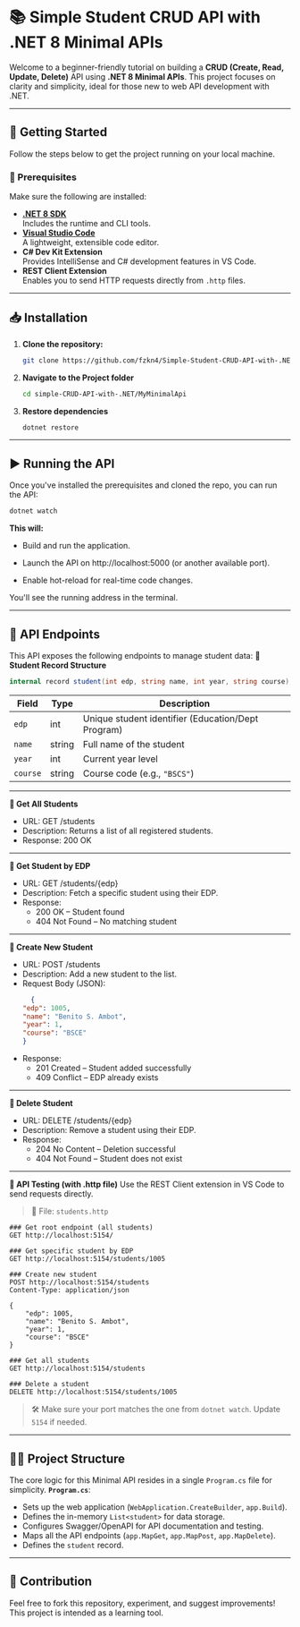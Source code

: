 # 📚 Simple Student CRUD API with .NET 8 Minimal APIs

Welcome to a beginner-friendly tutorial on building a **CRUD (Create, Read, Update, Delete)** API using **.NET 8 Minimal APIs**. This project focuses on clarity and simplicity, ideal for those new to web API development with .NET.

---

## 🚀 Getting Started

Follow the steps below to get the project running on your local machine.

### 🔧 Prerequisites

Make sure the following are installed:

- **[.NET 8 SDK](https://dotnet.microsoft.com/en-us/download/dotnet/8.0)**  
  Includes the runtime and CLI tools.
- **[Visual Studio Code](https://code.visualstudio.com/)**  
  A lightweight, extensible code editor.
- **C# Dev Kit Extension**  
  Provides IntelliSense and C# development features in VS Code.
- **REST Client Extension**  
  Enables you to send HTTP requests directly from `.http` files.

---

## 📥 Installation

1. **Clone the repository:**
   ```bash
   git clone https://github.com/fzkn4/Simple-Student-CRUD-API-with-.NET-8-Minimal-APIs.git
   ```
2. **Navigate to the Project folder**
   ```bash
   cd simple-CRUD-API-with-.NET/MyMinimalApi
   ```
3. **Restore dependencies**
   ```bash
   dotnet restore
   ```
---

## ▶️ Running the API
Once you've installed the prerequisites and cloned the repo, you can run the API:
```bash
dotnet watch
```
**This will:**

- Build and run the application.

- Launch the API on http://localhost:5000 (or another available port).

- Enable hot-reload for real-time code changes.

You'll see the running address in the terminal.

---

## 📡 API Endpoints
This API exposes the following endpoints to manage student data:
**🧾 Student Record Structure**
```csharp
internal record student(int edp, string name, int year, string course);
```
| Field    | Type   | Description                                        |
| -------- | ------ | -------------------------------------------------- |
| `edp`    | int    | Unique student identifier (Education/Dept Program) |
| `name`   | string | Full name of the student                           |
| `year`   | int    | Current year level                                 |
| `course` | string | Course code (e.g., `"BSCS"`)                       |

---

**📘 Get All Students**
- URL: GET /students
- Description: Returns a list of all registered students.
- Response: 200 OK

---

**📙 Get Student by EDP**
- URL: GET /students/{edp}
- Description: Fetch a specific student using their EDP.
- Response:
  - 200 OK – Student found
  - 404 Not Found – No matching student

---
**📗 Create New Student**
- URL: POST /students
- Description: Add a new student to the list.
- Request Body (JSON):
  ```json
    {
  "edp": 1005,
  "name": "Benito S. Ambot",
  "year": 1,
  "course": "BSCE"
  }
  ```
- Response:
  - 201 Created – Student added successfully
  - 409 Conflict – EDP already exists

---
**📕 Delete Student**
- URL: DELETE /students/{edp}
- Description: Remove a student using their EDP.
- Response:
  - 204 No Content – Deletion successful
  - 404 Not Found – Student does not exist

---
**🧪 API Testing (with .http file)**
Use the REST Client extension in VS Code to send requests directly.
> 📄 File: `students.http`
```http
### Get root endpoint (all students)
GET http://localhost:5154/

### Get specific student by EDP
GET http://localhost:5154/students/1005

### Create new student
POST http://localhost:5154/students
Content-Type: application/json

{
    "edp": 1005,
    "name": "Benito S. Ambot",
    "year": 1,
    "course": "BSCE"
}

### Get all students
GET http://localhost:5154/students

### Delete a student
DELETE http://localhost:5154/students/1005
```
> 🛠 Make sure your port matches the one from `dotnet watch`. Update `5154` if needed.
---
## 👩‍💻 Project Structure
The core logic for this Minimal API resides in a single `Program.cs` file for simplicity.
**`Program.cs`**:
  - Sets up the web application (`WebApplication.CreateBuilder`, `app.Build`).
  - Defines the in-memory `List<student>` for data storage.
  - Configures Swagger/OpenAPI for API documentation and testing.
  - Maps all the API endpoints (`app.MapGet`, `app.MapPost`, `app.MapDelete`).
  - Defines the `student` record.

---
## 🤝 Contribution
Feel free to fork this repository, experiment, and suggest improvements! This project is intended as a learning tool.
